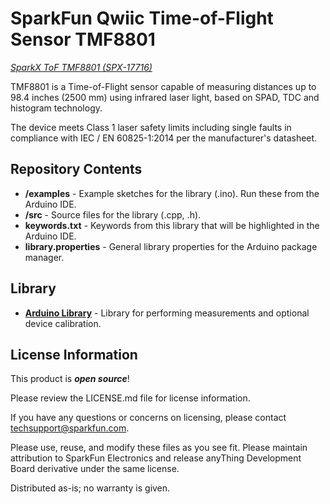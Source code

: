 SparkFun Qwiic Time-of-Flight Sensor TMF8801
============================================

[comment]: <![SparkFun Time-of-Flight Sensor TMF8801](https://cdn.sparkfun.com/assets/parts/1/2/8/9/1/14686-Qwiic_VR_IMU_BN0080-01.jpg)> 

[*SparkX ToF TMF8801 (SPX-17716)*](https://www.sparkfun.com/products/17716)

TMF8801 is a Time-of-Flight sensor capable of measuring distances up to 98.4 inches (2500 mm) using infrared laser light, based on SPAD, TDC and histogram technology. 

The device meets Class 1 laser safety limits including single faults in compliance with IEC / EN 60825-1:2014 per the manufacturer's datasheet.

Repository Contents
-------------------

* **/examples** - Example sketches for the library (.ino). Run these from the Arduino IDE. 
* **/src** - Source files for the library (.cpp, .h).
* **keywords.txt** - Keywords from this library that will be highlighted in the Arduino IDE. 
* **library.properties** - General library properties for the Arduino package manager. 

Library
--------------
* **[Arduino Library](https://github.com/sparkfun/Sparkfun_TMF8801_Arduino_Library)** - Library for performing measurements and optional device calibration.

License Information
-------------------

This product is _**open source**_! 

Please review the LICENSE.md file for license information. 

If you have any questions or concerns on licensing, please contact techsupport@sparkfun.com.

Please use, reuse, and modify these files as you see fit. Please maintain attribution to SparkFun Electronics and release anyThing Development Board derivative under the same license.

Distributed as-is; no warranty is given.

